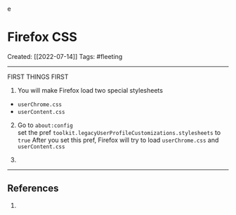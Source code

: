 e

# Firefox CSS
Created:  [[2022-07-14]]
Tags: #fleeting 

---
FIRST THINGS FIRST
1. You will make Firefox load two special stylesheets 
- `userChrome.css` 
- `userContent.css`

2. Go to `about:config`  
set the pref 
`toolkit.legacyUserProfileCustomizations.stylesheets` 
to `true`
After you set this pref, 
Firefox will try to load `userChrome.css` and `userContent.css`

3. 
---











## References
1. 
